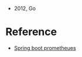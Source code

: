 - 2012, Go


# Reference
- [Spring boot prometheues](https://www.baeldung.com/spring-boot-prometheus)
